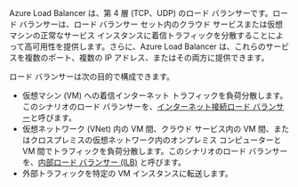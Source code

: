 Azure Load Balancer は、第 4 層 (TCP、UDP) のロード バランサーです。ロード バランサーは、ロード バランサー セット内のクラウド サービスまたは仮想マシンの正常なサービス インスタンスに着信トラフィックを分散することによって高可用性を提供します。さらに、Azure Load Balancer は、これらのサービスを複数のポート、複数の IP アドレス、またはその両方に提供できます。

ロード バランサーは次の目的で構成できます。

* 仮想マシン (VM) への着信インターネット トラフィックを負荷分散します。このシナリオのロード バランサーを、[インターネット接続ロード バランサー](../articles/load-balancer/load-balancer-internet-overview.md)と呼びます。
* 仮想ネットワーク (VNet) 内の VM 間、クラウド サービス内の VM 間、またはクロスプレミスの仮想ネットワーク内のオンプレミス コンピューターと VM 間でトラフィックを負荷分散します。このシナリオのロード バランサーを、[内部ロード バランサー (ILB)](../articles/load-balancer/load-balancer-internal-overview.md) と呼びます。
* 外部トラフィックを特定の VM インスタンスに転送します。

<!---HONumber=AcomDC_0914_2016-->